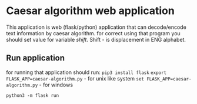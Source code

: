 # Caesar algorithm web application

This application is web (flask/python) application that can decode/encode text information by caesar algorithm.
for correct using that program you should set value for variable  *shift*. Shift - is displacement in ENG alphabet.  



## Run application

for running that application should run:
`pip3 install flask`
`export FLASK_APP=caesar-algorithm.py` - for unix like system
`set FLASK_APP=caesar-algorithm.py` - for windows

`python3 -m flask run`
